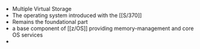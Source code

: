 - Multiple Virtual Storage
- The operating system introduced with the [[S/370]]
- Remains the foundational part
- a base component of [[z/OS]] providing memory-management and core OS services
-